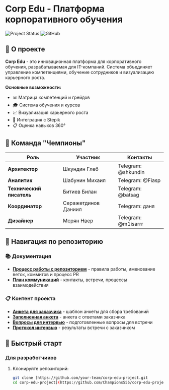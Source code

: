 # Corp Edu - Платформа корпоративного обучения

![Project Status](https://img.shields.io/badge/Status-Development-blue)
![GitHub](https://img.shields.io/badge/Version-1.0-green)

## 🎯 О проекте

**Corp Edu** - это инновационная платформа для корпоративного обучения, разрабатываемая для IT-компаний. Система объединяет управление компетенциями, обучение сотрудников и визуализацию карьерного роста.

**Основные возможности:**
- 📊 Матрица компетенций и грейдов
- 🎓 Система обучения и курсов
- 📈 Визуализация карьерного роста
- 🔄 Интеграция с Stepik
- 📋 Оценка навыков 360°

## 👥 Команда "Чемпионы"

| Роль | Участник | Контакты |
|------|----------|----------|
| **Архитектор** | Шкундин Глеб | Telegram: @shkundin |
| **Аналитик** | Шабунин Михаил | Telegram: @Fiasp |
| **Технический писатель** | Битиев Билан | Telegram: @batsag |
| **Координатор** | Серажетдинов Даниил | Telegram: даня |
| **Дизайнер** | Мсрян Нвер | Telegram: @m1isarrr |

## 📁 Навигация по репозиторию

### 📚 Документация
- [**Процесс работы с репозиторием**](docs/contribution.md) - правила работы, именование веток, коммитов и процесс PR
- [**План коммуникаций**](docs/communication_plan.md) - контакты, встречи, процессы взаимодействия

### 📋 Контент проекта
- [**Анкета для заказчика**](content/questionnaire.md) - шаблон анкеты для сбора требований
- [**Заполненная анкета**](content/filled_questionnaire.md) - анкета с ответами заказчика
- [**Вопросы для интервью**](content/interview_questions.md) - подготовленные вопросы для встречи
- [**Протокол интервью**](content/interview_protocol.md) - результаты встречи с заказчиком

## 🚀 Быстрый старт

### Для разработчиков
1. Клонируйте репозиторий:
   ```bash
   git clone [https://github.com/your-team/corp-edu-project.git
   cd corp-edu-project](https://github.com/Champions555/corp-edu-project)
